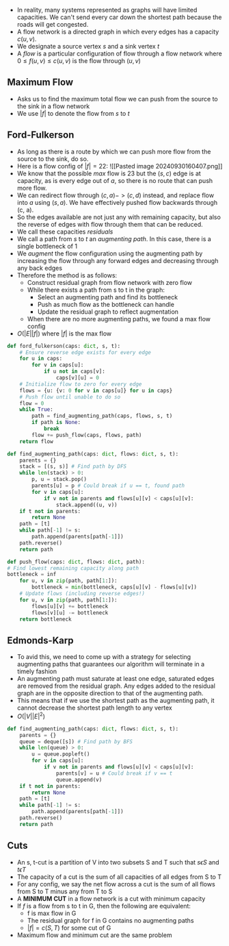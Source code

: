 - In reality, many systems represented as graphs will have limited capacities. We can't send every car down the shortest path because the roads will get congested. 
- A flow network is a directed graph in which every edges has a capacity $c(u,v)$.
- We designate a source vertex $s$ and a sink vertex $t$
- A *flow* is a particular configuration of flow through a flow network where $0\leq f(u,v) \leq c(u,v)$ is the flow through $(u,v)$

## Maximum Flow
- Asks us to find the maximum total flow we can push from the source to the sink in a flow network
- We use $|f|$ to denote the flow from $s$ to $t$

## Ford-Fulkerson
- As long as there is a route by which we can push more flow from the source to the sink, do so.
- Here is a flow config of $|f| = 22$:
![[Pasted image 20240930160407.png]]
- We know that the possible *max* flow is $23$ but the $(s,c)$ edge is at capacity, as is every edge out of $a$, so there is no route that can push more flow. 
- We can redirect flow through $(c,a) -> (c,d)$ instead, and replace flow into $a$ using $(s,a)$. We have effectively pushed flow backwards through (c, a).
- So the edges available are not just any with remaining capacity, but also the reverse of edges with flow through them that can be reduced. 
- We call these capacities *residuals*
- We call a path from $s$ to $t$ an *augmenting path*. In this case, there is a single bottleneck of 1
- We *augment* the flow configuration using the augmenting path by increasing the flow through any forward edges and decreasing through any back edges
- Therefore the method is as follows:
	- Construct residual graph from flow network with zero flow
	- While there exists a path from s to t in the graph:
		- Select an augmenting path and find its bottleneck
		- Push as much flow as the bottleneck can handle
		- Update the residual graph to reflect augmentation
	- When there are no more augmenting paths, we found a max flow config
- $O(|E||f|)$ where $|f|$ is the max flow
```python
def ford_fulkerson(caps: dict, s, t):
	# Ensure reverse edge exists for every edge
	for u in caps:
		for v in caps[u]:
			if u not in caps[v]:
				caps[v][u] = 0
	# Initialize flow to zero for every edge
	flows = {u: {v: 0 for v in caps[u]} for u in caps}
	# Push flow until unable to do so
	flow = 0
	while True:
		path = find_augmenting_path(caps, flows, s, t)
		if path is None:
			break
		flow += push_flow(caps, flows, path)
	return flow

def find_augmenting_path(caps: dict, flows: dict, s, t):
	parents = {}
	stack = [(s, s)] # Find path by DFS
	while len(stack) > 0:
		p, u = stack.pop()
		parents[u] = p # Could break if u == t, found path
		for v in caps[u]:
			if v not in parents and flows[u][v] < caps[u][v]:
				stack.append((u, v))
	if t not in parents:
		return None
	path = [t]
	while path[-1] != s:
		path.append(parents[path[-1]])
	path.reverse()
	return path

def push_flow(caps: dict, flows: dict, path):
# Find lowest remaining capacity along path
bottleneck = inf
	for u, v in zip(path, path[1:]):
		bottleneck = min(bottleneck, caps[u][v] - flows[u][v])
	# Update flows (including reverse edges!)
	for u, v in zip(path, path[1:]):
		flows[u][v] += bottleneck
		flows[v][u] -= bottleneck
	return bottleneck
```

## Edmonds-Karp
- To avid this, we need to come up with a strategy for selecting augmenting paths that guarantees our algorithm will terminate in a timely fashion
- An augmenting path must saturate at least one edge, saturated edges are removed from the residual graph. Any edges added to the residual graph are in the opposite direction to that of the augmenting path. 
- This means that if we use the shortest path as the augmenting path, it cannot decrease the shortest path length to any vertex
- $O(|V||E|^2)$ 
```python
def find_augmenting_path(caps: dict, flows: dict, s, t):
	parents = {}
	queue = deque([s]) # Find path by BFS
	while len(queue) > 0:
		u = queue.popleft()
		for v in caps[u]:
			if v not in parents and flows[u][v] < caps[u][v]:
				parents[v] = u # Could break if v == t
				queue.append(v)
	if t not in parents:
		return None
	path = [t]
	while path[-1] != s:
		path.append(parents[path[-1]])
	path.reverse()
	return path
```

## Cuts
- An s, t-cut is a partition of V into two subsets S and T such that $s \epsilon S$ and $t \epsilon T$
- The capacity of a cut is the sum of all capacities of all edges from S to T
- For any config, we say the net flow across a cut is the sum of all flows from S to T minus any from T to S
- A **MINIMUM CUT** in a flow network is a cut with minimum capacity
- If $f$ is a flow from s to t in G, then the following are equivalent:
	- f is max flow in G
	- The residual graph for f in G contains no augmenting paths
	- $|f| = c(S,T)$ for some cut of G
- Maximum flow and minimum cut are the same problem
